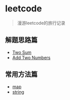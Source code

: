 # leetcode

> 漫游leetcode的旅行记录

## 解题思路篇

* [Two Sum](https://github.com/poohRui/leetcode/blob/master/%E8%A7%A3%E9%A2%98%E6%80%9D%E8%B7%AF/Two%20Sum.md)
* [Add Two Numbers](https://github.com/poohRui/leetcode/blob/master/%E8%A7%A3%E9%A2%98%E6%80%9D%E8%B7%AF/Add%20Two%20Numbers.md)

## 常用方法篇

* [map](https://github.com/poohRui/leetcode/blob/master/%E5%B8%B8%E7%94%A8%E6%96%B9%E6%B3%95%E6%80%BB%E7%BB%93/C%2B%2B%E6%93%8D%E4%BD%9C%E4%B9%8Bmap.md)
* [string](https://github.com/poohRui/leetcode/blob/master/%E5%B8%B8%E7%94%A8%E6%96%B9%E6%B3%95%E6%80%BB%E7%BB%93/C%2B%2B%E4%B9%8Bstring.md)

